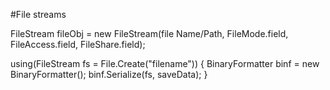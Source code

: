 #File streams

FileStream fileObj = new FileStream(file Name/Path, FileMode.field, FileAccess.field, FileShare.field);


using(FileStream fs = File.Create("filename"))
{
    BinaryFormatter binf = new BinaryFormatter();
    binf.Serialize(fs, saveData);
}